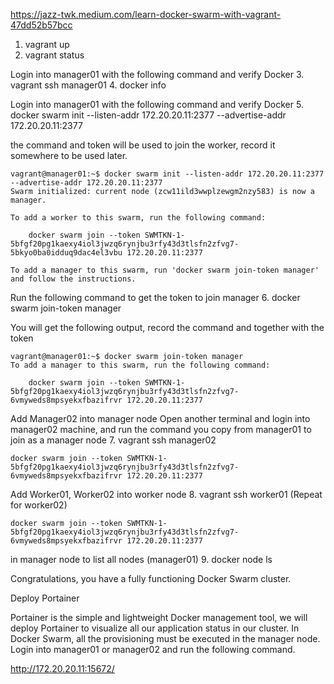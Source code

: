 https://jazz-twk.medium.com/learn-docker-swarm-with-vagrant-47dd52b57bcc

1. vagrant up
2. vagrant status

Login into manager01 with the following command and verify Docker
3. vagrant ssh manager01
4. docker info

Login into manager01 with the following command and verify Docker
5. docker swarm init --listen-addr 172.20.20.11:2377 --advertise-addr 172.20.20.11:2377

the command and token will be used to join the worker, record it somewhere to be used later.

```
vagrant@manager01:~$ docker swarm init --listen-addr 172.20.20.11:2377 --advertise-addr 172.20.20.11:2377
Swarm initialized: current node (zcw11ild3wwplzewgm2nzy583) is now a manager.

To add a worker to this swarm, run the following command:

    docker swarm join --token SWMTKN-1-5bfgf20pg1kaexy4iol3jwzq6rynjbu3rfy43d3tlsfn2zfvg7-5bkyo0ba0idduq9dac4el3vbu 172.20.20.11:2377

To add a manager to this swarm, run 'docker swarm join-token manager' and follow the instructions.
```


Run the following command to get the token to join manager
6. docker swarm join-token manager

You will get the following output, record the command and together with the token

```
vagrant@manager01:~$ docker swarm join-token manager
To add a manager to this swarm, run the following command:

    docker swarm join --token SWMTKN-1-5bfgf20pg1kaexy4iol3jwzq6rynjbu3rfy43d3tlsfn2zfvg7-6vmyweds8mpsyekxfbazifrvr 172.20.20.11:2377
```

Add Manager02 into manager node
Open another terminal and login into manager02 machine, and run the command you copy from manager01 to join as a manager node
7. vagrant ssh manager02

```
docker swarm join --token SWMTKN-1-5bfgf20pg1kaexy4iol3jwzq6rynjbu3rfy43d3tlsfn2zfvg7-6vmyweds8mpsyekxfbazifrvr 172.20.20.11:2377
```


Add Worker01, Worker02 into worker node
8. vagrant ssh worker01 (Repeat for worker02)

```
docker swarm join --token SWMTKN-1-5bfgf20pg1kaexy4iol3jwzq6rynjbu3rfy43d3tlsfn2zfvg7-6vmyweds8mpsyekxfbazifrvr 172.20.20.11:2377
```

in manager node to list all nodes (manager01)
9. docker node ls

Congratulations, you have a fully functioning Docker Swarm cluster.


Deploy Portainer

Portainer is the simple and lightweight Docker management tool, we will deploy Portainer to visualize all our application status in our cluster. In Docker Swarm, all the provisioning must be executed in the manager node. Login into manager01 or manager02 and run the following command.

http://172.20.20.11:15672/